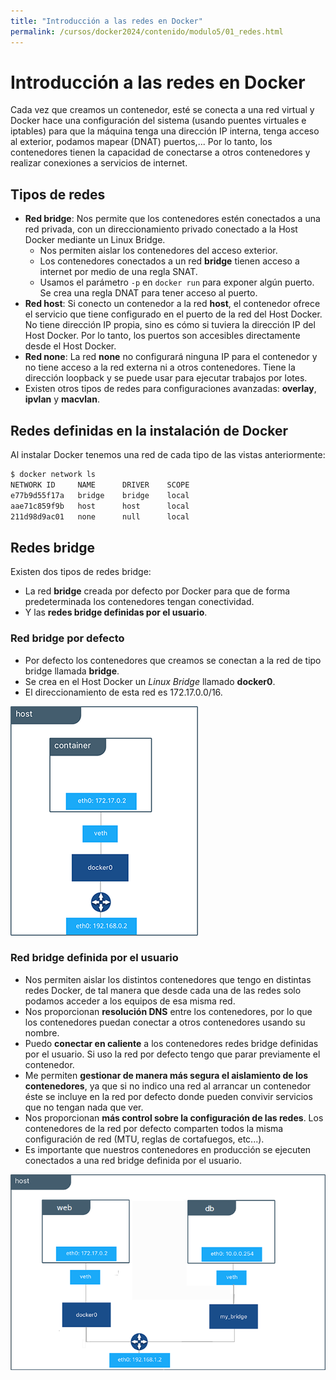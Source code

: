 ```yaml
---
title: "Introducción a las redes en Docker"
permalink: /cursos/docker2024/contenido/modulo5/01_redes.html
---
```

# Introducción a las redes en Docker

Cada vez que creamos un contenedor, esté se conecta a una red virtual y Docker hace una configuración del sistema (usando puentes virtuales e iptables) para que la máquina tenga una dirección IP interna, tenga acceso al exterior, podamos mapear (DNAT) puertos,...
Por lo tanto, los contenedores tienen la capacidad de conectarse a otros contenedores y realizar conexiones a servicios de internet. 

## Tipos de redes

* **Red bridge**: Nos permite que los contenedores estén conectados a una red privada, con un direccionamiento privado conectado a la Host Docker mediante un Linux Bridge. 
    * Nos permiten aislar los contenedores del acceso exterior.
    * Los contenedores conectados a un red **bridge** tienen acceso a internet por medio de una regla SNAT. 
    * Usamos el parámetro `-p` en `docker run` para exponer algún puerto. Se crea una regla DNAT para tener acceso al puerto.
* **Red host**: Si conecto un contenedor a la red **host**, el contenedor ofrece el servicio que tiene configurado en el puerto de la red del Host Docker. No tiene dirección IP propia, sino es cómo si tuviera la dirección IP del Host Docker. Por lo tanto, los puertos son accesibles directamente desde el Host Docker.
* **Red none**: La red **none** no configurará ninguna IP para el contenedor y no tiene acceso a la red externa ni a otros contenedores. Tiene la dirección loopback y se puede usar para ejecutar trabajos por lotes.
* Existen otros tipos de redes para configuraciones avanzadas: **overlay**, **ipvlan** y **macvlan**.

## Redes definidas en la instalación de Docker

Al instalar Docker tenemos una red de cada tipo de las vistas anteriormente:

```bash
$ docker network ls
NETWORK ID     NAME      DRIVER    SCOPE
e77b9d55f17a   bridge    bridge    local
aae71c859f9b   host      host      local
211d98d9ac01   none      null      local
```

## Redes bridge

Existen dos tipos de redes bridge:

* La red **bridge** creada por defecto por Docker para que de forma predeterminada los contenedores tengan conectividad.
* Y las **redes bridge definidas por el usuario**.

### Red bridge por defecto

* Por defecto los contenedores que creamos se conectan a la red de tipo bridge llamada **bridge**.
* Se crea en el Host Docker un *Linux Bridge* llamado **docker0**.
* El direccionamiento de esta red es 172.17.0.0/16.

![ ](img/bridge1.png)

### Red bridge definida por el usuario

* Nos permiten aislar los distintos contenedores que tengo en distintas redes Docker, de tal manera que desde cada una de las redes solo podamos acceder a los equipos de esa misma red.
* Nos proporcionan **resolución DNS** entre los contenedores, por lo que los contenedores puedan conectar a otros contenedores usando su nombre.
* Puedo **conectar en caliente** a los contenedores redes bridge definidas por el usuario. Si uso la red por defecto tengo que parar previamente el contenedor.
* Me permiten **gestionar de manera más segura el aislamiento de los contenedores**, ya que si no indico una red al arrancar un contenedor éste se incluye en la red por defecto donde pueden convivir servicios que no tengan nada que ver.
* Nos proporcionan **más control sobre la configuración de las redes**. Los contenedores de la red por defecto comparten todos la misma configuración de red (MTU, reglas de cortafuegos, etc...).
* Es importante que nuestros contenedores en producción se ejecuten conectados a una red bridge definida por el usuario.

![ ](img/bridge2.png)

